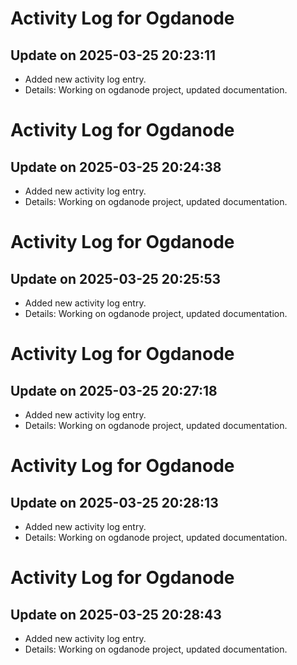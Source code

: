 # Activity Log for Ogdanode

## Update on 2025-03-25 20:23:11
- Added new activity log entry.
- Details: Working on ogdanode project, updated documentation.

# Activity Log for Ogdanode

## Update on 2025-03-25 20:24:38
- Added new activity log entry.
- Details: Working on ogdanode project, updated documentation.

# Activity Log for Ogdanode

## Update on 2025-03-25 20:25:53
- Added new activity log entry.
- Details: Working on ogdanode project, updated documentation.

# Activity Log for Ogdanode

## Update on 2025-03-25 20:27:18
- Added new activity log entry.
- Details: Working on ogdanode project, updated documentation.

# Activity Log for Ogdanode

## Update on 2025-03-25 20:28:13
- Added new activity log entry.
- Details: Working on ogdanode project, updated documentation.

# Activity Log for Ogdanode

## Update on 2025-03-25 20:28:43
- Added new activity log entry.
- Details: Working on ogdanode project, updated documentation.


